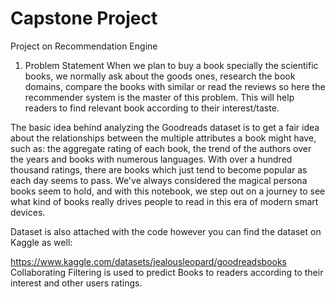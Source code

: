 # Capstone Project
Project on Recommendation Engine
1.	Problem Statement
When we plan to buy a book specially the scientific books, we normally ask about the goods ones, research the book domains, compare the books with similar or read the reviews so here the recommender system is the master of this problem. This will help readers to find relevant book according to their interest/taste.

The basic idea behind analyzing the Goodreads dataset is to get a fair idea about the relationships between the multiple attributes a book might have, such as: the aggregate rating of each book, the trend of the authors over the years and books with numerous languages. With over a hundred thousand ratings, there are books which just tend to become popular as each day seems to pass.
We've always considered the magical persona books seem to hold, and with this notebook, we step out on a journey to see what kind of books really drives people to read in this era of modern smart devices.

Dataset is also attached with the code however you can find the dataset on Kaggle as well:

https://www.kaggle.com/datasets/jealousleopard/goodreadsbooks
Collaborating Filtering is used to predict Books to readers according to their interest and other users ratings.
